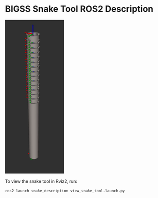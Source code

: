 # BIGSS Snake Tool ROS2 Description

![Demo Video](docs/img/view_snake.png)

To view the snake tool in Rviz2, run:
```bash
ros2 launch snake_description view_snake_tool.launch.py
```